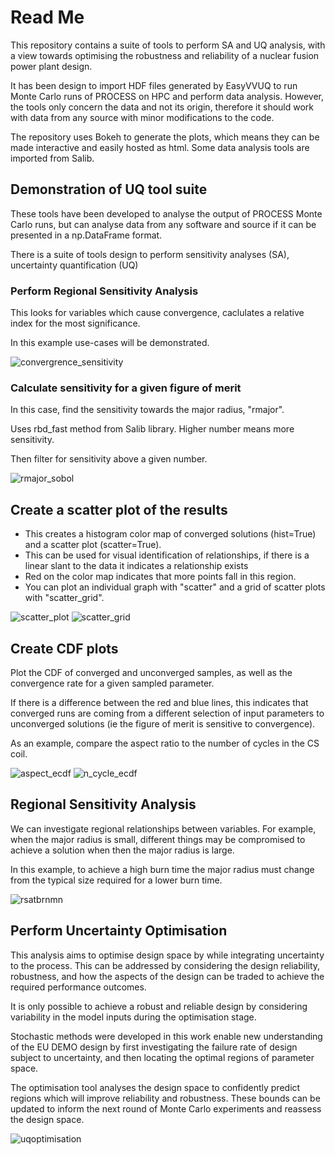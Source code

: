 # Read Me

This repository contains a suite of tools to perform SA and UQ analysis, with a view towards optimising the robustness and reliability of a nuclear fusion power plant design.

It has been design to import HDF files generated by EasyVVUQ to run Monte Carlo runs of PROCESS on HPC and perform data analysis. However, the tools only concern the data and not its origin, therefore it should work with data from any source with minor modifications to the code.

The repository uses Bokeh to generate the plots, which means they can be made interactive and easily hosted as html. Some data analysis tools are imported from Salib.

## Demonstration of UQ tool suite

These tools have been developed to analyse the output of PROCESS Monte Carlo runs, but can analyse data from any software and source if it can be presented in a np.DataFrame format.

There is a suite of tools design to perform sensitivity analyses (SA), uncertainty quantification (UQ)

### Perform Regional Sensitivity Analysis

This looks for variables which cause convergence, caclulates a relative index for the most significance.

In this example use-cases will be demonstrated.

![convergrence_sensitivity](<https://github.com/ym1906/uq-sa-fusion-design/blob/main/examples/plots/Input%20Parameters%20Influencing%20Convergence_plot.png>)

### Calculate sensitivity for a given figure of merit

In this case, find the sensitivity towards the major radius, "rmajor".

Uses rbd_fast method from Salib library. Higher number means more sensitivity.

Then filter for sensitivity above a given number.

![rmajor_sobol](https://github.com/ym1906/uq-sa-fusion-design/blob/main/examples/plots/Sobol%20Indices%20for%20Major%20Radius_plot.png)

## Create a scatter plot of the results

- This creates a histogram color map of converged solutions (hist=True) and a scatter plot (scatter=True).
- This can be used for visual identification of relationships, if there is a linear slant to the data it indicates a relationship exists
- Red on the color map indicates that more points fall in this region.
- You can plot an individual graph with "scatter" and a grid of scatter plots with "scatter_grid".

 ![scatter_plot](https://github.com/ym1906/uq-sa-fusion-design/blob/main/examples/plots/tbrnmnrmajor-plot.png)
 ![scatter_grid](https://github.com/ym1906/uq-sa-fusion-design/blob/main/examples/plots/scatter_gird.png)

## Create CDF plots

Plot the CDF of converged and unconverged samples, as well as the convergence rate for a given sampled parameter.

If there is a difference between the red and blue lines, this indicates that converged runs are coming from a different selection of input parameters to unconverged solutions (ie the figure of merit is sensitive to convergence).

As an example, compare the aspect ratio to the number of cycles in the CS coil.

![aspect_ecdf](https://github.com/ym1906/uq-sa-fusion-design/blob/main/examples/plots/aspect-ecdf-plot.png)
![n_cycle_ecdf](https://github.com/ym1906/uq-sa-fusion-design/blob/main/examples/plots/n_cycle_min-ecdf-plot.png)

## Regional Sensitivity Analysis

We can investigate regional relationships between variables. For example, when the major radius is small, different things may be compromised to achieve a solution when then the major radius is large.

In this example, to achieve a high burn time the major radius must change from the typical size required for a lower burn time.

![rsatbrnmn](https://github.com/ym1906/uq-sa-fusion-design/blob/main/examples/plots/tbrnmn-rsa-plot.png)

## Perform Uncertainty Optimisation

This analysis aims to optimise design space by while integrating uncertainty to the process.
This can be addressed by considering the design reliability, robustness, and how the aspects of the design can be traded to achieve the required performance outcomes.

It is only possible to achieve a robust and reliable design by considering variability in the model inputs during the optimisation stage.  

Stochastic methods were developed in this work enable new understanding of the EU DEMO design by first investigating the failure rate of design subject to uncertainty, and then locating the optimal regions of parameter space.

The optimisation tool analyses the design space to confidently predict regions which will improve reliability and robustness. These bounds can be updated to inform the next round of Monte Carlo experiments and reassess the design space.

![uqoptimisation](https://github.com/ym1906/uq-sa-fusion-design/blob/main/examples/plots/uncertaintyoptimisation.png)
